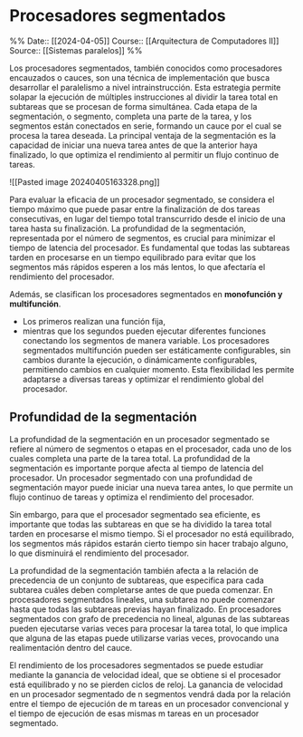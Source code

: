 # Procesadores segmentados

%%
Date:: [[2024-04-05]]
Course:: [[Arquitectura de Computadores II]]
Source:: [[Sistemas paralelos]]
%%

Los procesadores segmentados, también conocidos como procesadores encauzados o cauces, son una técnica de implementación que busca desarrollar el paralelismo a nivel intrainstrucción. Esta estrategia permite solapar la ejecución de múltiples instrucciones al dividir la tarea total en subtareas que se procesan de forma simultánea. Cada etapa de la segmentación, o segmento, completa una parte de la tarea, y los segmentos están conectados en serie, formando un cauce por el cual se procesa la tarea deseada. La principal ventaja de la segmentación es la capacidad de iniciar una nueva tarea antes de que la anterior haya finalizado, lo que optimiza el rendimiento al permitir un flujo continuo de tareas.

![[Pasted image 20240405163328.png]]

Para evaluar la eficacia de un procesador segmentado, se considera el tiempo máximo que puede pasar entre la finalización de dos tareas consecutivas, en lugar del tiempo total transcurrido desde el inicio de una tarea hasta su finalización. La profundidad de la segmentación, representada por el número de segmentos, es crucial para minimizar el tiempo de latencia del procesador. Es fundamental que todas las subtareas tarden en procesarse en un tiempo equilibrado para evitar que los segmentos más rápidos esperen a los más lentos, lo que afectaría el rendimiento del procesador.

Además, se clasifican los procesadores segmentados en **monofunción y multifunción**. 
- Los primeros realizan una función fija, 
- mientras que los segundos pueden ejecutar diferentes funciones conectando los segmentos de manera variable. 
Los procesadores segmentados multifunción pueden ser estáticamente configurables, sin cambios durante la ejecución, o dinámicamente configurables, permitiendo cambios en cualquier momento. Esta flexibilidad les permite adaptarse a diversas tareas y optimizar el rendimiento global del procesador.


## Profundidad de la segmentación
La profundidad de la segmentación en un procesador segmentado se refiere al número de segmentos o etapas en el procesador, cada uno de los cuales completa una parte de la tarea total. La profundidad de la segmentación es importante porque afecta al tiempo de latencia del procesador. Un procesador segmentado con una profundidad de segmentación mayor puede iniciar una nueva tarea antes, lo que permite un flujo continuo de tareas y optimiza el rendimiento del procesador.

Sin embargo, para que el procesador segmentado sea eficiente, es importante que todas las subtareas en que se ha dividido la tarea total tarden en procesarse el mismo tiempo. Si el procesador no está equilibrado, los segmentos más rápidos estarán cierto tiempo sin hacer trabajo alguno, lo que disminuirá el rendimiento del procesador.

La profundidad de la segmentación también afecta a la relación de precedencia de un conjunto de subtareas, que especifica para cada subtarea cuáles deben completarse antes de que pueda comenzar. En procesadores segmentados lineales, una subtarea no puede comenzar hasta que todas las subtareas previas hayan finalizado. En procesadores segmentados con grafo de precedencia no lineal, algunas de las subtareas pueden ejecutarse varias veces para procesar la tarea total, lo que implica que alguna de las etapas puede utilizarse varias veces, provocando una realimentación dentro del cauce.

El rendimiento de los procesadores segmentados se puede estudiar mediante la ganancia de velocidad ideal, que se obtiene si el procesador está equilibrado y no se pierden ciclos de reloj. La ganancia de velocidad en un procesador segmentado de n segmentos vendrá dada por la relación entre el tiempo de ejecución de m tareas en un procesador convencional y el tiempo de ejecución de esas mismas m tareas en un procesador segmentado.

